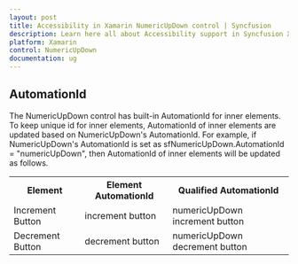 ```yaml
---
layout: post
title: Accessibility in Xamarin NumericUpDown control | Syncfusion
description: Learn here all about Accessibility support in Syncfusion Xamarin NumericUpDown (SfNumericUpDown) control and more.
platform: Xamarin
control: NumericUpDown
documentation: ug
---
```


## AutomationId

The NumericUpDown control has built-in AutomationId for inner elements. To keep unique id for inner elements, AutomationId of inner elements are updated based on NumericUpDown's AutomationId. For example, if NumericUpDown's AutomationId is set as sfNumericUpDown.AutomationId = "numericUpDown", then AutomationId of inner elements will be updated as follows.

<table>
<tr>
 <th>Element</th>
 <th>Element AutomationId</th>
 <th>Qualified AutomationId</th>
</tr>
<tr>
<td>Increment Button</td>
<td>increment button</td>
<td>numericUpDown increment button</td>
</tr>
<tr>
<td>Decrement Button</td>
<td>decrement button</td>
<td>numericUpDown decrement button</td>
</tr>
</table>
